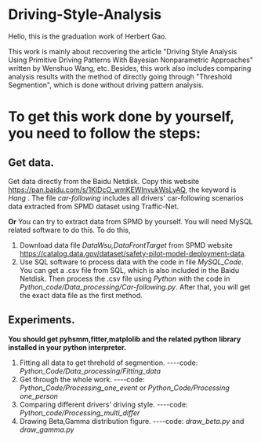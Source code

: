 # Driving-Style-Analysis

Hello, this is the graduation work of Herbert Gao. 

This work is mainly about recovering the article "Driving Style Analysis Using Primitive Driving Patterns With Bayesian Nonparametric Approaches" written by Wenshuo Wang, etc. Besides, this work also includes comparing analysis results with the method of directly going through "Threshold Segmention", which is done without driving pattern analysis.

# To get this work done by yourself, you need to follow the steps:
## Get data.
   Get data directly from the Baidu Netdisk. Copy this website https://pan.baidu.com/s/1KlDcO_wmKEWInvukWsLyAQ, the keyword is *Hang* .
   The file *car-following* includes all drivers' car-following scenarios data extracted from SPMD dataset using Traffic-Net.
   
   **Or**
   You can try to extract data from SPMD by yourself. You will need MySQL related software to do this. 
   To do this,
   1. Download data file *DataWsu,DataFrontTarget* from SPMD website https://catalog.data.gov/dataset/safety-pilot-model-deployment-data.
   2. Use SQL software to process data with the code in file *MySQL_Code*. You can get a .csv file from SQL, which is also included in the Baidu Netdisk.
      Then process the .csv file using *Python* with the code in *Python_code/Data_processing/Car-following.py*. 
      After that, you will get the exact data file as the first method.
## Experiments.
   **You should get pyhsmm,fitter,matplolib and the related python library installed in your python interpreter.**
   1. Fitting all data to get threhold of segmention. ----code:  *Python_Code/Data_processing/Fitting_data*
   2. Get through the whole work. ----code:  *Python_Code/Processing_one_event* or *Python_Code/Processing one_person*
   3. Comparing different drivers' driving style. ----code:  *Python_code/Processing_multi_differ*
   4. Drawing Beta,Gamma distribution figure. ----code:  *draw_beta.py* and *draw_gamma.py*
